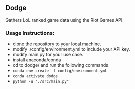 ## Dodge

Gathers LoL ranked game data using the Riot Games API.

### Usage Instructions:

- clone the repository to your local machine.
- modify ./config/environment.yml to include your API key.
- modify main.py for your use case.
- install anaconda/conda
- cd to dodge/ and run the following commands
- ``` conda env create -f config/environment.yml ```
- ``` conda activate dodge ```
- ``` python -u "./src/main.py" ```